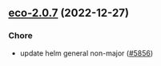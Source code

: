 

## [eco-2.0.7](https://github.com/truecharts/charts/compare/truecommand-13.0.6...eco-2.0.7) (2022-12-27)

### Chore

- update helm general non-major ([#5856](https://github.com/truecharts/charts/issues/5856))
  
  